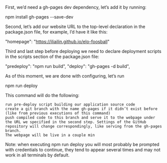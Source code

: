 First, we’d need a gh-pages dev dependency, let’s add it by running:

npm install gh-pages --save-dev

Second, let’s add our website URL to the top-level declaration in the package.json file, for example, I’d have it like this:

"homepage": "https://iliailin.github.io/elo-foosball"

Third and last step before deploying we need to declare deployment scripts in the scripts section of the package.json file:

"predeploy": "npm run build",
"deploy": "gh-pages -d build",

As of this moment, we are done with configuring, let’s run

npm run deploy

This command will do the following:

    run pre-deploy script building our application source code
    create a git branch with the name gh-pages if it didn’t exist before (like from previous executions of this command)
    push compiled code to this branch and serve it to the webpage under the URL we specified in the second step. Settings of the GitHub repository will change correspondingly, like serving from the gh-pages branch.
    The webpage will be live in a couple min

Note: when executing npm run deploy you will most probably be prompted with credentials to continue, they tend to appear several times and may not work in all terminals by default.